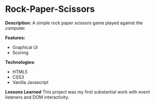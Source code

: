 # Rock-Paper-Scissors
<strong>Description:</strong>
A simple rock paper scissors game played against the computer. 

<strong>Features:</strong>
<ul>
  <li> Graphical UI</li>
  <li>Scoring</li>
</ul>
<strong>Technologies:</strong>
<ul>
  <li> HTML5</li>
  <li>CSS3</li>
  <li>Vanilla Javascript</li>
</ul>
<strong>Lessons Learned</strong>
This project was my first substantial work with event listeners and DOM interactivity. 
